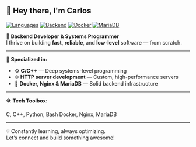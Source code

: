 ## 👋 Hey there, I'm Carlos

[![Languages](https://img.shields.io/badge/C/C++-blue.svg?logo=c)](https://en.wikipedia.org/wiki/C%2B%2B)
[![Backend](https://img.shields.io/badge/Backend-Developer-green.svg)](https://developer.mozilla.org/en-US/docs/Learn/Server-side)
[![Docker](https://img.shields.io/badge/Docker-Enabled-blue?logo=docker)](https://www.docker.com/)
[![MariaDB](https://img.shields.io/badge/MariaDB-Backend-orange?logo=mariadb)](https://mariadb.org/)

🧠 **Backend Developer & Systems Programmer**  
I thrive on building **fast**, **reliable**, and **low-level** software — from scratch.

---

🚀 **Specialized in:**

- ⚙️ **C/C++** — Deep systems-level programming  
- 🌐 **HTTP server development** — Custom, high-performance servers  
- 🐳 **Docker, Nginx & MariaDB** — Solid backend infrastructure

---

🛠️ **Tech Toolbox:**

C, C++, Python, Bash
Docker, Nginx, MariaDB

---

💡 Constantly learning, always optimizing.  
Let’s connect and build something awesome!

